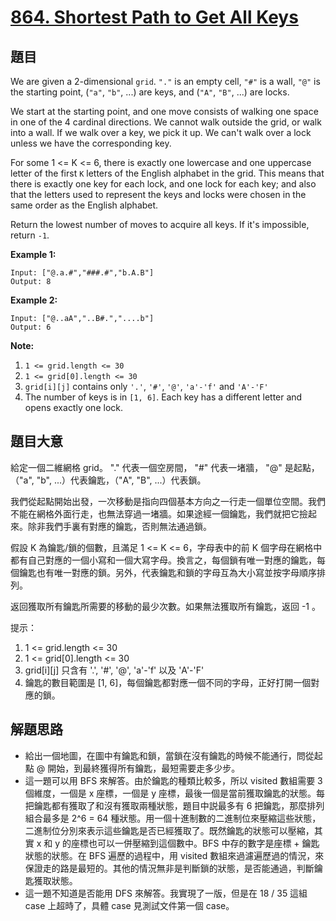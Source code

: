 # [864. Shortest Path to Get All Keys](https://leetcode.com/problems/shortest-path-to-get-all-keys/)


## 題目

We are given a 2-dimensional `grid`. `"."` is an empty cell, `"#"` is a wall, `"@"` is the starting point, (`"a"`, `"b"`, ...) are keys, and (`"A"`, `"B"`, ...) are locks.

We start at the starting point, and one move consists of walking one space in one of the 4 cardinal directions. We cannot walk outside the grid, or walk into a wall. If we walk over a key, we pick it up. We can't walk over a lock unless we have the corresponding key.

For some 1 <= K <= 6, there is exactly one lowercase and one uppercase letter of the first `K` letters of the English alphabet in the grid. This means that there is exactly one key for each lock, and one lock for each key; and also that the letters used to represent the keys and locks were chosen in the same order as the English alphabet.

Return the lowest number of moves to acquire all keys. If it's impossible, return `-1`.

**Example 1:**

    Input: ["@.a.#","###.#","b.A.B"]
    Output: 8

**Example 2:**

    Input: ["@..aA","..B#.","....b"]
    Output: 6

**Note:**

1. `1 <= grid.length <= 30`
2. `1 <= grid[0].length <= 30`
3. `grid[i][j]` contains only `'.'`, `'#'`, `'@'`, `'a'-'f'` and `'A'-'F'`
4. The number of keys is in `[1, 6]`. Each key has a different letter and opens exactly one lock.


## 題目大意

給定一個二維網格 grid。 "." 代表一個空房間， "#" 代表一堵牆， "@" 是起點，（"a", "b", ...）代表鑰匙，（"A", "B", ...）代表鎖。

我們從起點開始出發，一次移動是指向四個基本方向之一行走一個單位空間。我們不能在網格外面行走，也無法穿過一堵牆。如果途經一個鑰匙，我們就把它撿起來。除非我們手裏有對應的鑰匙，否則無法通過鎖。

假設 K 為鑰匙/鎖的個數，且滿足 1 <= K <= 6，字母表中的前 K 個字母在網格中都有自己對應的一個小寫和一個大寫字母。換言之，每個鎖有唯一對應的鑰匙，每個鑰匙也有唯一對應的鎖。另外，代表鑰匙和鎖的字母互為大小寫並按字母順序排列。

返回獲取所有鑰匙所需要的移動的最少次數。如果無法獲取所有鑰匙，返回 -1 。

提示：

1. 1 <= grid.length <= 30
2. 1 <= grid[0].length <= 30
3. grid[i][j] 只含有 '.', '#', '@', 'a'-'f' 以及 'A'-'F'
4. 鑰匙的數目範圍是 [1, 6]，每個鑰匙都對應一個不同的字母，正好打開一個對應的鎖。


## 解題思路


- 給出一個地圖，在圖中有鑰匙和鎖，當鎖在沒有鑰匙的時候不能通行，問從起點 @ 開始，到最終獲得所有鑰匙，最短需要走多少步。
- 這一題可以用 BFS 來解答。由於鑰匙的種類比較多，所以 visited 數組需要 3 個維度，一個是 x 座標，一個是 y 座標，最後一個是當前獲取鑰匙的狀態。每把鑰匙都有獲取了和沒有獲取兩種狀態，題目中説最多有 6 把鑰匙，那麼排列組合最多是 2^6 = 64 種狀態。用一個十進制數的二進制位來壓縮這些狀態，二進制位分別來表示這些鑰匙是否已經獲取了。既然鑰匙的狀態可以壓縮，其實 x 和 y 的座標也可以一併壓縮到這個數中。BFS 中存的數字是座標 + 鑰匙狀態的狀態。在 BFS 遍歷的過程中，用 visited 數組來過濾遍歷過的情況，來保證走的路是最短的。其他的情況無非是判斷鎖的狀態，是否能通過，判斷鑰匙獲取狀態。
- 這一題不知道是否能用 DFS 來解答。我實現了一版，但是在 18 / 35 這組 case 上超時了，具體 case 見測試文件第一個 case。
